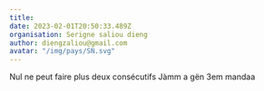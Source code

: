 ```yaml
---
title: 
date: 2023-02-01T20:50:33.489Z
organisation: Serigne saliou dieng
author: diengzaliou@gmail.com
avatar: "/img/pays/SN.svg"
---
```


Nul ne peut faire plus deux consécutifs 
Jàmm a gën 3em mandaa 